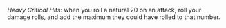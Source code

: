 *Heavy Critical Hits:* when you roll a natural 20 on an attack, roll your damage rolls, and add the maximum they could have rolled to that number.